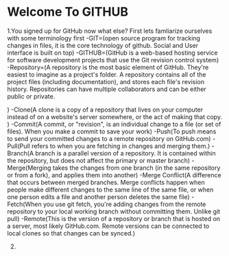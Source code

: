 # Welcome To GITHUB

1.You signed up for GitHub now what else?
  First lets famliarize ourselves with some terminology first
    -GIT=(open source program for tracking changes in files, it is the core technology of github. Social and User interface is built on top)
    -GITHUB=(GitHub is a web-based hosting service for software development projects that use the Git revision control system)
    -Repository=(A repository is the most basic element of GitHub. They're easiest to imagine as a project's folder. A repository contains all of the project files (including documentation), and stores each file's revision history. Repositories can have multiple collaborators and can be either public or private.

)
    -Clone(A clone is a copy of a repository that lives on your computer instead of on a website's server somewhere, or the act of making that copy. )
    -Commit(A commit, or "revision", is an individual change to a file (or set of files). When you make a commit to save your work)
    -Push(To push means to send your committed changes to a remote repository on GitHub.com)
    -Pull(Pull refers to when you are fetching in changes and merging them.)
    -Branch(A branch is a parallel version of a repository. It is contained within the repository, but does not affect the primary or master branch)
    -Merge(Merging takes the changes from one branch (in the same repository or from a fork), and applies them into another)
    -Merge Conflict(A difference that occurs between merged branches. Merge conflicts happen when people make different changes to the same line of the same file, or when one person edits a file and another person deletes the same file)
    -Fetch(When you use git fetch, you're adding changes from the remote repository to your local working branch without committing them. Unlike git pull)
    -Remote(This is the version of a repository or branch that is hosted on a server, most likely GitHub.com. Remote versions can be connected to local clones so that changes can be synced.)

2.  
  
